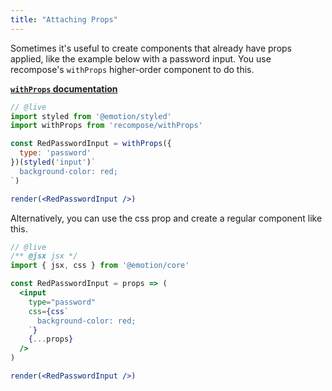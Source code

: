 ```yaml
---
title: "Attaching Props"
---
```


Sometimes it's useful to create components that already have props applied, like the example below with a password input. You use recompose's `withProps` higher-order component to do this.

**[`withProps` documentation](https://github.com/acdlite/recompose/blob/master/docs/API.md#withprops)**

```jsx
// @live
import styled from '@emotion/styled'
import withProps from 'recompose/withProps'

const RedPasswordInput = withProps({
  type: 'password'
})(styled('input')`
  background-color: red;
`)

render(<RedPasswordInput />)
```

Alternatively, you can use the css prop and create a regular component like this.

```jsx
// @live
/** @jsx jsx */
import { jsx, css } from '@emotion/core'

const RedPasswordInput = props => (
  <input
    type="password"
    css={css`
      background-color: red;
    `}
    {...props}
  />
)

render(<RedPasswordInput />)
```
